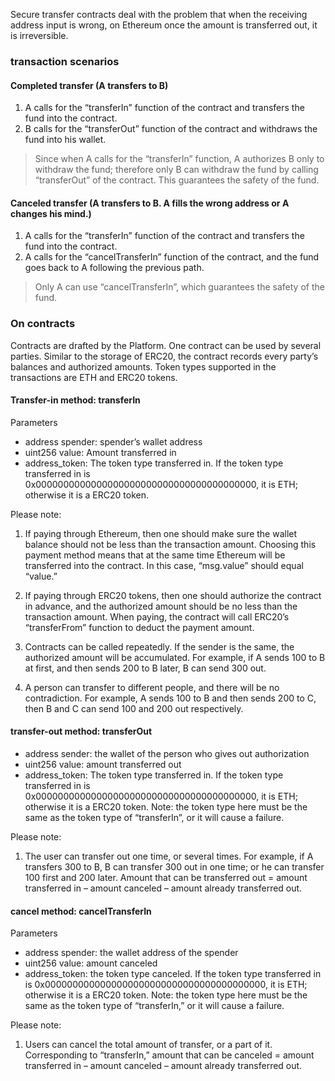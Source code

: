 Secure transfer contracts deal with the problem that when the receiving address input is wrong, on Ethereum once the amount is transferred out, it is irreversible.

### transaction scenarios

#### Completed transfer (A transfers to B)
1) A calls for the “transferIn” function of the contract and transfers the fund into the contract.
2) B calls for the “transferOut” function of the contract and withdraws the fund into his wallet.
> Since when A calls for the “transferIn” function, A authorizes B only to withdraw the fund; therefore only B can withdraw the fund by calling “transferOut” of the contract. This guarantees the safety of the fund.

#### Canceled transfer (A transfers to B. A fills the wrong address or A changes his mind.)
1) A calls for the “transferIn” function of the contract and transfers the fund into the contract.
2) A calls for the “cancelTransferIn” function of the contract, and the fund goes back to A following the previous path.
> Only A can use “cancelTransferIn”, which guarantees the safety of the fund.

### On contracts
Contracts are drafted by the Platform. One contract can be used by several parties. Similar to the storage of ERC20, the contract records every party’s balances and authorized amounts. Token types supported in the transactions are ETH and ERC20 tokens.

#### Transfer-in method: transferIn
Parameters
- address spender: spender’s wallet address
- uint256 value: Amount transferred in
- address_token: The token type transferred in. If the token type transferred in is 0x0000000000000000000000000000000000000000, it is ETH; otherwise it is a ERC20 token.

Please note:
1) If paying through Ethereum, then one should make sure the wallet balance should not be less than the transaction amount. Choosing this payment method means that at the same time Ethereum will be transferred into the contract. In this case, “msg.value” should equal “value.”

2) If paying through ERC20 tokens, then one should authorize the contract in advance, and the authorized amount should be no less than the transaction amount. When paying, the contract will call ERC20’s “transferFrom” function to deduct the payment amount.

3) Contracts can be called repeatedly. If the sender is the same, the authorized amount will be accumulated. For example, if A sends 100 to B at first, and then sends 200 to B later, B can send 300 out. 

4) A person can transfer to different people, and there will be no contradiction. For example, A sends 100 to B and then sends 200 to C, then B and C can send 100 and 200 out respectively.

#### transfer-out method: transferOut

- address sender: the wallet of the person who gives out authorization
- uint256 value: amount transferred out
- address_token: The token type transferred in. If the token type transferred in is 0x0000000000000000000000000000000000000000, it is ETH; otherwise it is a ERC20 token. Note: the token type here must be the same as the token type of “transferIn”, or it will cause a failure.

Please note: 

1) The user can transfer out one time, or several times. For example, if A transfers 300 to B, B can transfer 300 out in one time; or he can transfer 100 first and 200 later. Amount that can be transferred out = amount transferred in – amount canceled – amount already transferred out.

#### cancel method: cancelTransferIn

Parameters

- address spender: the wallet address of the spender
- uint256 value: amount canceled
- address_token: the token type canceled. If the token type transferred in is 0x0000000000000000000000000000000000000000, it is ETH; otherwise it is a ERC20 token. Note: the token type here must be the same as the token type of “transferIn,” or it will cause a failure.

Please note:
1) Users can cancel the total amount of transfer, or a part of it. Corresponding to “transferIn,” amount that can be canceled = amount transferred in – amount canceled – amount already transferred out.
